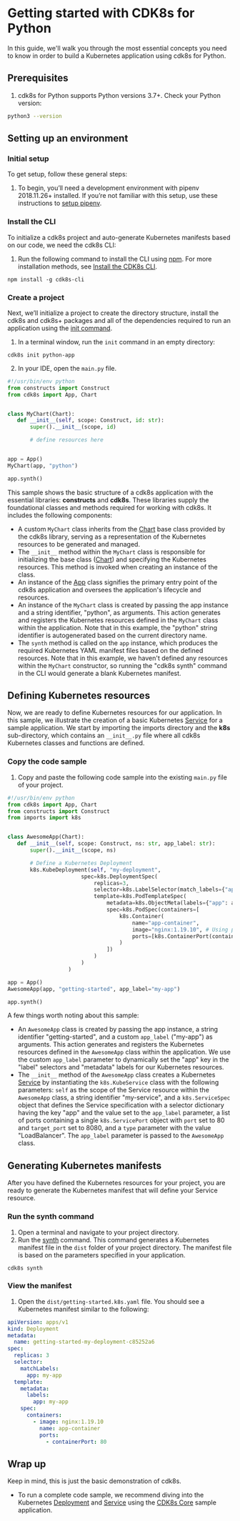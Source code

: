 # Getting started with CDK8s for Python
In this guide, we'll walk you through the most essential concepts you need to know in order to build a Kubernetes application using cdk8s for Python.

## Prerequisites
1. cdk8s for Python supports Python versions 3.7+. Check your Python version:
```bash
python3 --version
```

## Setting up an environment
### Initial setup
To get setup, follow these general steps:

1. To begin, you’ll need a development environment with pipenv 2018.11.26+ installed. If you’re not familiar with this setup, use these instructions to [setup pipenv](https://pipenv.pypa.io/en/latest/install/).

### Install the CLI
To initialize a cdk8s project and auto-generate Kubernetes manifests based on our code, we need the cdk8s CLI:

1. Run the following command to install the CLI using [npm](https://docs.npmjs.com/downloading-and-installing-node-js-and-npm). For more installation methods, see [Install the CDK8s CLI](cli/installation.md).
```console
npm install -g cdk8s-cli
```

### Create a project
Next, we’ll initialize a project to create the directory structure, install the cdk8s and cdk8s+ packages and all of the dependencies required to run an application using the [init command](https://cdk8s.io/docs/latest/cli/init/). 

1. In a terminal window, run the `init` command in an empty directory: 
```console
cdk8s init python-app
```

2. In your IDE, open the `main.py` file. 
```python
#!/usr/bin/env python
from constructs import Construct
from cdk8s import App, Chart


class MyChart(Chart):
   def __init__(self, scope: Construct, id: str):
       super().__init__(scope, id)

       # define resources here


app = App()
MyChart(app, "python")

app.synth()
```

This sample shows the basic structure of a cdk8s application with the essential libraries: **constructs** and **cdk8s**. These libraries supply the foundational classes and methods required for working with cdk8s. It includes the following components:

   * A custom `MyChart` class inherits from the [Chart](https://cdk8s.io/docs/latest/reference/cdk8s/python/#chart) base class provided by the cdk8s library, serving as a representation of the Kubernetes resources to be generated and managed.
   * The `__init__` method within the `MyChart` class is responsible for initializing the base class ([Chart](https://cdk8s.io/docs/latest/reference/cdk8s/python/#chart)) and specifying the Kubernetes resources. This method is invoked when creating an instance of the class.
   * An instance of the [App](https://cdk8s.io/docs/latest/reference/cdk8s/python/#app) class signifies the primary entry point of the cdk8s application and oversees the application's lifecycle and resources.
   * An instance of the `MyChart` class is created by passing the app instance and a string identifier, "python", as arguments. This action generates and registers the Kubernetes resources defined in the `MyChart` class within the application. Note that in this example, the "python" string identifier is autogenerated based on the current directory name.
   * The `synth` method is called on the `app` instance, which produces the required Kubernetes YAML manifest files based on the defined resources. Note that in this example, we haven't defined any resources within the `MyChart` constructor, so running the "cdk8s synth" command in the CLI would generate a blank Kubernetes manifest.

## Defining Kubernetes resources
Now, we are ready to define Kubernetes resources for our application. In this sample, we illustrate the creation of a basic Kubernetes [Service](https://kubernetes.io/docs/concepts/services-networking/service/) for a sample application. We start by importing the imports directory and the **k8s** sub-directory, which contains an `__init__.py` file where all cdk8s Kubernetes classes and functions are defined.

### Copy the code sample
1. Copy and paste the following code sample into the existing `main.py` file of your project.
```python
#!/usr/bin/env python
from cdk8s import App, Chart
from constructs import Construct
from imports import k8s


class AwesomeApp(Chart):
   def __init__(self, scope: Construct, ns: str, app_label: str):
       super().__init__(scope, ns)

       # Define a Kubernetes Deployment
       k8s.KubeDeployment(self, "my-deployment",
                       spec=k8s.DeploymentSpec(
                           replicas=3,
                           selector=k8s.LabelSelector(match_labels={"app": app_label}),
                           template=k8s.PodTemplateSpec(
                               metadata=k8s.ObjectMeta(labels={"app": app_label}),
                               spec=k8s.PodSpec(containers=[
                                   k8s.Container(
                                       name="app-container",
                                       image="nginx:1.19.10", # Using public nginx image
                                       ports=[k8s.ContainerPort(container_port=80)] # Nginx listens on port 80 by default
                                   )
                               ])
                           )
                       )
                   )

app = App()
AwesomeApp(app, "getting-started", app_label="my-app")

app.synth()
```

A few things worth noting about this sample:

- An `AwesomeApp` class is created by passing the app instance, a string identifier "getting-started", and a custom `app_label` ("my-app") as arguments. This action generates and registers the Kubernetes resources defined in the `AwesomeApp` class within the application. We use the custom `app_label` parameter to dynamically set the "app" key in the "label" selectors and "metadata" labels for our Kubernetes resources.
- The `__init__` method of the `AwesomeApp` class creates a Kubernetes [Service](https://kubernetes.io/docs/concepts/services-networking/service/) by instantiating the `k8s.KubeService` class with the following parameters: `self` as the scope of the Service resource within the `AwesomeApp` class, a string identifier "my-service", and a `k8s.ServiceSpec` object that defines the Service specification with a selector dictionary having the key "app" and the value set to the `app_label` parameter, a list of ports containing a single `k8s.ServicePort` object with `port` set to 80 and `target_port` set to 8080, and a `type` parameter with the value "LoadBalancer". The `app_label` parameter is passed to the `AwesomeApp` class.

## Generating Kubernetes manifests
After you have defined the Kubernetes resources for your project, you are ready to generate the Kubernetes manifest that will define your Service resource. 

### Run the synth command
1. Open a terminal and navigate to your project directory.
2. Run the [synth](https://cdk8s.io/docs/latest/cli/synth/) command. This command generates a Kubernetes manifest file in the `dist` folder of your project directory. The manifest file is based on the parameters specified in your application.
```console
cdk8s synth
```

### View the manifest
1. Open the `dist/getting-started.k8s.yaml` file. You should see a Kubernetes manifest similar to the following:
```yaml
apiVersion: apps/v1
kind: Deployment
metadata:
  name: getting-started-my-deployment-c85252a6
spec:
  replicas: 3
  selector:
    matchLabels:
      app: my-app
  template:
    metadata:
      labels:
        app: my-app
    spec:
      containers:
        - image: nginx:1.19.10
          name: app-container
          ports:
            - containerPort: 80
```

## Wrap up
Keep in mind, this is just the basic demonstration of cdk8s.

- To run a complete code sample, we recommend diving into the Kubernetes [Deployment](https://kubernetes.io/docs/concepts/workloads/controllers/deployment/) and [Service](https://kubernetes.io/docs/concepts/services-networking/service/) using the [CDK8s Core](https://github.com/cdk8s-team/cdk8s-examples/blob/main/python/cdk8s-core/main.py) sample application.

